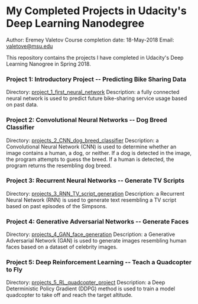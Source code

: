 
# My Completed Projects in Udacity's Deep Learning Nanodegree
Author: Eremey Valetov
Course completion date: 18-May-2018
Email: valetove@msu.edu  

This repository contains the projects I have completed in Udacity's Deep Learning Nanogree in Spring 2018.

### Project 1: Introductory Project -- Predicting Bike Sharing Data
Directory: [project_1_first_neural_network](../../project_1_first_neural_network)
Description: a fully connected neural network is used to predict future bike-sharing service usage based on past data.

### Project 2: Convolutional Neural Networks -- Dog Breed Classifier
Directory: [projects_2_CNN_dog_breed_classifier](../../projects_2_CNN_dog_breed_classifier)
Description: a Convolutional Neural Network (CNN) is used to determine whether an image contains a human, a dog, or neither. If a dog is detected in the image, the program attempts to guess the breed. If a human is detected, the program returns the resembling dog breed.

### Project 3: Recurrent Neural Networks -- Generate TV Scripts
Directory: [projects_3_RNN_TV_script_generation](../../projects_3_RNN_TV_script_generation)
Description: a Recurrent Neural Network (RNN) is used to generate text resembling a TV script based on past episodes of the Simpsons. 

### Project 4: Generative Adversarial Networks -- Generate Faces
Directory: [projects_4_GAN_face_generation](../../projects_4_GAN_face_generation)
Description: a Generative Adversarial Network (GAN) is used to generate images resembling human faces based on a dataset of celebrity images.

### Project 5: Deep Reinforcement Learning -- Teach a Quadcopter to Fly
Directory: [projects_5_RL_quadcopter_project](../../projects_5_RL_quadcopter_project)
Description: a Deep Deterministic Policy Gradient (DDPG) method is used to train a model quadcopter to take off and reach the target altitude.